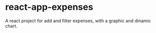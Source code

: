 # react-app-expenses
A react project for add and filter expenses, with a graphic and dinamic chart.
